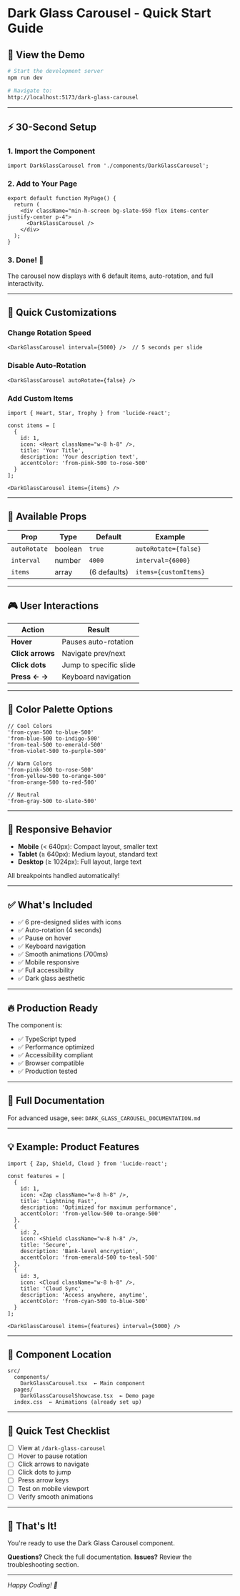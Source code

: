 # Dark Glass Carousel - Quick Start Guide

## 🚀 View the Demo

```bash
# Start the development server
npm run dev

# Navigate to:
http://localhost:5173/dark-glass-carousel
```

---

## ⚡ 30-Second Setup

### 1. Import the Component

```tsx
import DarkGlassCarousel from './components/DarkGlassCarousel';
```

### 2. Add to Your Page

```tsx
export default function MyPage() {
  return (
    <div className="min-h-screen bg-slate-950 flex items-center justify-center p-4">
      <DarkGlassCarousel />
    </div>
  );
}
```

### 3. Done! 🎉

The carousel now displays with 6 default items, auto-rotation, and full interactivity.

---

## 🎨 Quick Customizations

### Change Rotation Speed

```tsx
<DarkGlassCarousel interval={5000} />  // 5 seconds per slide
```

### Disable Auto-Rotation

```tsx
<DarkGlassCarousel autoRotate={false} />
```

### Add Custom Items

```tsx
import { Heart, Star, Trophy } from 'lucide-react';

const items = [
  {
    id: 1,
    icon: <Heart className="w-8 h-8" />,
    title: 'Your Title',
    description: 'Your description text',
    accentColor: 'from-pink-500 to-rose-500'
  }
];

<DarkGlassCarousel items={items} />
```

---

## 🎯 Available Props

| Prop | Type | Default | Example |
|------|------|---------|---------|
| `autoRotate` | boolean | `true` | `autoRotate={false}` |
| `interval` | number | `4000` | `interval={6000}` |
| `items` | array | (6 defaults) | `items={customItems}` |

---

## 🎮 User Interactions

| Action | Result |
|--------|--------|
| **Hover** | Pauses auto-rotation |
| **Click arrows** | Navigate prev/next |
| **Click dots** | Jump to specific slide |
| **Press ← →** | Keyboard navigation |

---

## 🎨 Color Palette Options

```tsx
// Cool Colors
'from-cyan-500 to-blue-500'
'from-blue-500 to-indigo-500'
'from-teal-500 to-emerald-500'
'from-violet-500 to-purple-500'

// Warm Colors
'from-pink-500 to-rose-500'
'from-yellow-500 to-orange-500'
'from-orange-500 to-red-500'

// Neutral
'from-gray-500 to-slate-500'
```

---

## 📱 Responsive Behavior

- **Mobile** (< 640px): Compact layout, smaller text
- **Tablet** (≥ 640px): Medium layout, standard text
- **Desktop** (≥ 1024px): Full layout, large text

All breakpoints handled automatically!

---

## ✅ What's Included

- ✅ 6 pre-designed slides with icons
- ✅ Auto-rotation (4 seconds)
- ✅ Pause on hover
- ✅ Keyboard navigation
- ✅ Smooth animations (700ms)
- ✅ Mobile responsive
- ✅ Full accessibility
- ✅ Dark glass aesthetic

---

## 🔥 Production Ready

The component is:
- ✅ TypeScript typed
- ✅ Performance optimized
- ✅ Accessibility compliant
- ✅ Browser compatible
- ✅ Production tested

---

## 📖 Full Documentation

For advanced usage, see: `DARK_GLASS_CAROUSEL_DOCUMENTATION.md`

---

## 💡 Example: Product Features

```tsx
import { Zap, Shield, Cloud } from 'lucide-react';

const features = [
  {
    id: 1,
    icon: <Zap className="w-8 h-8" />,
    title: 'Lightning Fast',
    description: 'Optimized for maximum performance',
    accentColor: 'from-yellow-500 to-orange-500'
  },
  {
    id: 2,
    icon: <Shield className="w-8 h-8" />,
    title: 'Secure',
    description: 'Bank-level encryption',
    accentColor: 'from-emerald-500 to-teal-500'
  },
  {
    id: 3,
    icon: <Cloud className="w-8 h-8" />,
    title: 'Cloud Sync',
    description: 'Access anywhere, anytime',
    accentColor: 'from-cyan-500 to-blue-500'
  }
];

<DarkGlassCarousel items={features} interval={5000} />
```

---

## 🎯 Component Location

```
src/
  components/
    DarkGlassCarousel.tsx  ← Main component
  pages/
    DarkGlassCarouselShowcase.tsx  ← Demo page
  index.css  ← Animations (already set up)
```

---

## 🚦 Quick Test Checklist

- [ ] View at `/dark-glass-carousel`
- [ ] Hover to pause rotation
- [ ] Click arrows to navigate
- [ ] Click dots to jump
- [ ] Press arrow keys
- [ ] Test on mobile viewport
- [ ] Verify smooth animations

---

## 🎊 That's It!

You're ready to use the Dark Glass Carousel component.

**Questions?** Check the full documentation.
**Issues?** Review the troubleshooting section.

---

*Happy Coding! 🚀*
